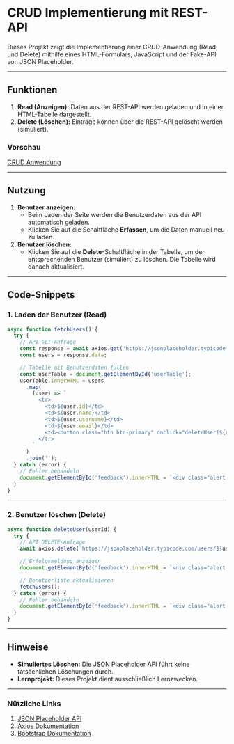 
# CRUD Implementierung mit REST-API

Dieses Projekt zeigt die Implementierung einer CRUD-Anwendung (Read und Delete) mithilfe eines HTML-Formulars, JavaScript und der Fake-API von JSON Placeholder.

---

## Funktionen

1. **Read (Anzeigen):** Daten aus der REST-API werden geladen und in einer HTML-Tabelle dargestellt.
2. **Delete (Löschen):** Einträge können über die REST-API gelöscht werden (simuliert).

### Vorschau

[CRUD Anwendung](./image.png)

---

## Nutzung

1. **Benutzer anzeigen:**
   - Beim Laden der Seite werden die Benutzerdaten aus der API automatisch geladen.
   - Klicken Sie auf die Schaltfläche **Erfassen**, um die Daten manuell neu zu laden.
2. **Benutzer löschen:**
   - Klicken Sie auf die **Delete**-Schaltfläche in der Tabelle, um den entsprechenden Benutzer (simuliert) zu löschen. Die Tabelle wird danach aktualisiert.

---

## Code-Snippets

### 1. Laden der Benutzer (Read)

```javascript
async function fetchUsers() {
  try {
    // API GET-Anfrage
    const response = await axios.get('https://jsonplaceholder.typicode.com/users');
    const users = response.data;

    // Tabelle mit Benutzerdaten füllen
    const userTable = document.getElementById('userTable');
    userTable.innerHTML = users
      .map(
        (user) => `
          <tr>
            <td>${user.id}</td>
            <td>${user.name}</td>
            <td>${user.username}</td>
            <td>${user.email}</td>
            <td><button class="btn btn-primary" onclick="deleteUser(${user.id})">Delete</button></td>
          </tr>
        `
      )
      .join('');
  } catch (error) {
    // Fehler behandeln
    document.getElementById('feedback').innerHTML = `<div class="alert alert-danger">Fehler beim Laden der Benutzerdaten: ${error.message}</div>`;
  }
}
```

---

### 2. Benutzer löschen (Delete)

```javascript
async function deleteUser(userId) {
  try {
    // API DELETE-Anfrage
    await axios.delete(`https://jsonplaceholder.typicode.com/users/${userId}`);

    // Erfolgsmeldung anzeigen
    document.getElementById('feedback').innerHTML = `<div class="alert alert-success">Benutzer mit ID ${userId} wurde erfolgreich gelöscht (Simuliert).</div>`;

    // Benutzerliste aktualisieren
    fetchUsers();
  } catch (error) {
    // Fehler behandeln
    document.getElementById('feedback').innerHTML = `<div class="alert alert-danger">Fehler beim Löschen des Benutzers: ${error.message}</div>`;
  }
}
```

---



## Hinweise

- **Simuliertes Löschen:** Die JSON Placeholder API führt keine tatsächlichen Löschungen durch.
- **Lernprojekt:** Dieses Projekt dient ausschließlich Lernzwecken.

---

### Nützliche Links

1. [JSON Placeholder API](https://jsonplaceholder.typicode.com)
2. [Axios Dokumentation](https://axios-http.com/docs/intro)
3. [Bootstrap Dokumentation](https://getbootstrap.com/docs/5.3/getting-started/introduction/)